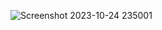![Screenshot 2023-10-24 235001](https://github.com/devisha04/DSA_LAB-G1-/assets/147936789/8fe76dc5-3cce-4c2c-b2b0-2da38ae70f06)
